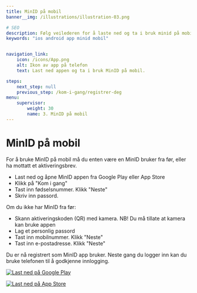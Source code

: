```yaml
---
title: MinID på mobil
banner__img: /illustrations/illustration-03.png

# SEO
description: Følg veilederen for å laste ned og ta i bruk minid på mobil
keywords: "ios android app minid mobil"


navigation_link:
    icon: /icons/App.png
    alt: Ikon av app på telefon
    text: Last ned appen og ta i bruk MinID på mobil.

steps:
    next_step: null
    previous_step: /kom-i-gang/registrer-deg
menu:
    supervisor:
        weight: 30
        name: 3. MinID på mobil
---
```




# MinID på mobil

For å bruke MinID på mobil må du enten være en MinID bruker fra før, eller ha mottatt et aktiveringsbrev.
- Last ned og åpne MinID appen fra Google Play eller App Store 
- Klikk på "Kom i gang" 
- Tast inn fødselsnummer. Klikk "Neste"
- Skriv inn passord.

Om du ikke har MinID fra før:
- Skann aktiveringskoden (QR) med kamera. NB! Du må tillate at kamera kan bruke appen 
- Lag et personlig passord 
- Tast inn mobilnummer. Klikk "Neste" 
- Tast inn e-postadresse. Klikk "Neste" 

Du er nå registrert som MinID app bruker. Neste gang du logger inn kan du bruke telefonen til å godkjenne innlogging.

[![Last ned på Google Play](https://play.google.com/intl/en_us/badges/static/images/badges/en_badge_web_generic.png)](https://play.google.com/store/apps/details?id=no.digdir.minid.authenticator&pcampaignid=pcampaignidMKT-Other-global-all-co-prtnr-py-PartBadge-Mar2515-1)

[![Last ned på App Store](/illustrations/Download_on_the_App_Store_Badge_NO_RGB_blk_100317.svg)](https://apps.apple.com/no/app/minid-app/id1555414999)
